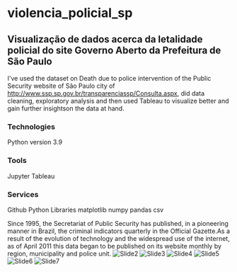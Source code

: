 # violencia_policial_sp
## Visualização de dados acerca da letalidade policial do site Governo Aberto da Prefeitura de São Paulo

I've used the dataset on Death due to police intervention of the Public Security website of São Paulo city 
of http://www.ssp.sp.gov.br/transparenciassp/Consulta.aspx, did data cleaning, exploratory analysis and then used Tableau to visualize better and gain further insightson the data at hand.

### Technologies
Python version 3.9
### Tools
Jupyter 
Tableau
### Services
Github
Python Libraries
matplotlib
numpy
pandas
csv


Since 1995, the Secretariat of Public Security has published, in a pioneering manner in Brazil, the criminal indicators quarterly in the Official Gazette.As a result of the evolution of technology and the widespread use of the internet, as of April 2011 this data began to be published on its website monthly by region, municipality and police unit.
![Slide2](https://user-images.githubusercontent.com/65928388/145311215-41b1992d-31f2-47ea-a039-06066118a1b4.PNG)
![Slide3](https://user-images.githubusercontent.com/65928388/145311219-c429ac0a-2c3e-4e17-b6c4-7817aa6e9710.PNG)
![Slide4](https://user-images.githubusercontent.com/65928388/145311220-619cc886-4a85-42c0-8812-938a6fd95f28.PNG)
![Slide5](https://user-images.githubusercontent.com/65928388/145311221-7174366d-1fa3-49e8-9aa3-b24c3576d666.PNG)
![Slide6](https://user-images.githubusercontent.com/65928388/145311223-dc02684f-b276-40f4-88c1-4d0d11c25986.PNG)
![Slide7](https://user-images.githubusercontent.com/65928388/145311224-e913ea46-c05d-4ab6-9ca1-b61627c5f6ad.PNG)




